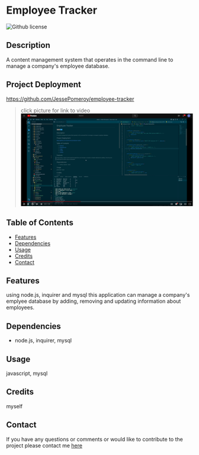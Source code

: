 
# Employee Tracker
![Github license](https://img.shields.io/badge/license-mit-blue.svg)
## Description
A content management system that operates in the command line to manage a company's employee database.
## Project Deployment
https://github.com/JessePomeroy/employee-tracker

>click picture for link to video
[![Demo Scrot](https://github.com/JessePomeroy/employee-tracker/blob/main/scrot.png)](https://youtu.be/Dogl0A-XgWU)

## Table of Contents
* [Features](#features)
* [Dependencies](#dependencies)
* [Usage](#usage)
* [Credits](#credits)
* [Contact](#contact)
## Features
using node.js, inquirer and mysql this application can manage a company's emplyee database by adding, removing and updating information about employees.
## Dependencies
* node.js, inquirer, mysql
## Usage
javascript, mysql
## Credits
myself
## Contact
If you have any questions or comments or would like to contribute to
the project please contact me [here](mailto:thinkingofview@gmail.com?subject=[GitHub]%20Dev%20Connect)


